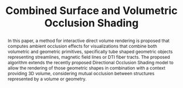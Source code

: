 ---
layout: publication
title: "Combined Surface and Volumetric Occlusion Shading"
key: 2012_schott_pacificvis
permalink: /publications/2012_schott_pacificvis/
type: inproceedings
shortname: Occlusion Shading

image: 
image_large:

authors:
- Matthias Schott
- Tobias Martin
- A.V. Pascal Grosset
- Carson Brownlee
- hollt
- Benjamin P. Brown
- Sean T. Smith
- Charles D. Hansen

journal: Proceedings of IEEE Pacific Visualization Symposium
journal-short: Pacific Vis
page_start: 169
page_end: 176
chapter:
volume: 
issue: 
year: 2012
editor:
publisher:
school:
award: Invited for extended version in TVCG

doi: 10.1109/PacificVis.2012.6183588
publisher-url:

project:
external-project:

videos:

pdf: 2012_schott_pacificvis.pdf
supplement:
supplements:
code:

abstract: "In this paper, a method for interactive direct volume rendering is proposed that computes ambient occlusion effects for visualizations that combine both volumetric and geometric primitives, specifically tube shaped geometric objects representing streamlines, magnetic field lines or DTI fiber tracts. The proposed algorithm extends the recently proposed Directional Occlusion Shading model to allow the rendering of those geometric shapes in combination with a context providing 3D volume, considering mutual occlusion between structures represented by a volume or geometry."

---
